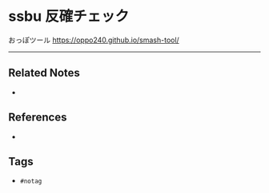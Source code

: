 # ssbu 反確チェック
おっぽツール
https://oppo240.github.io/smash-tool/

---
## Related Notes
- 

## References
- 

## Tags
- `#notag`